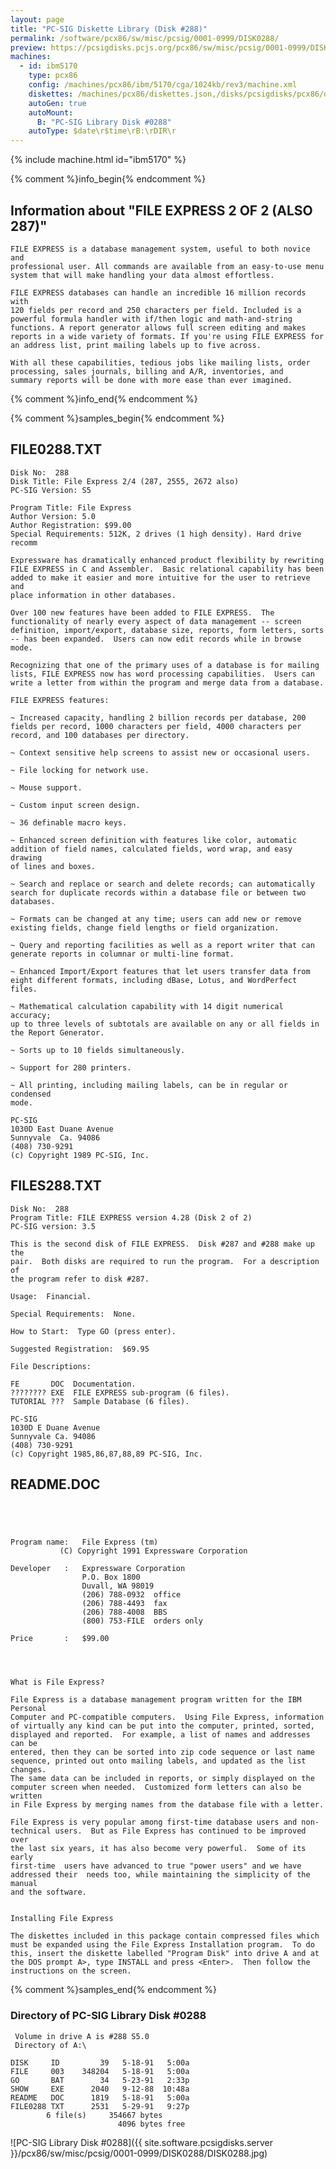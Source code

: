 ```yaml
---
layout: page
title: "PC-SIG Diskette Library (Disk #288)"
permalink: /software/pcx86/sw/misc/pcsig/0001-0999/DISK0288/
preview: https://pcsigdisks.pcjs.org/pcx86/sw/misc/pcsig/0001-0999/DISK0288/DISK0288.jpg
machines:
  - id: ibm5170
    type: pcx86
    config: /machines/pcx86/ibm/5170/cga/1024kb/rev3/machine.xml
    diskettes: /machines/pcx86/diskettes.json,/disks/pcsigdisks/pcx86/diskettes.json
    autoGen: true
    autoMount:
      B: "PC-SIG Library Disk #0288"
    autoType: $date\r$time\rB:\rDIR\r
---
```


{% include machine.html id="ibm5170" %}

{% comment %}info_begin{% endcomment %}

## Information about "FILE EXPRESS 2 OF 2 (ALSO 287)"

    FILE EXPRESS is a database management system, useful to both novice and
    professional user. All commands are available from an easy-to-use menu
    system that will make handling your data almost effortless.
    
    FILE EXPRESS databases can handle an incredible 16 million records with
    120 fields per record and 250 characters per field. Included is a
    powerful formula handler with if/then logic and math-and-string
    functions. A report generator allows full screen editing and makes
    reports in a wide variety of formats. If you're using FILE EXPRESS for
    an address list, print mailing labels up to five across.
    
    With all these capabilities, tedious jobs like mailing lists, order
    processing, sales journals, billing and A/R, inventories, and
    summary reports will be done with more ease than ever imagined.
{% comment %}info_end{% endcomment %}

{% comment %}samples_begin{% endcomment %}

## FILE0288.TXT

```
Disk No:  288
Disk Title: File Express 2/4 (287, 2555, 2672 also)
PC-SIG Version: S5

Program Title: File Express
Author Version: 5.0
Author Registration: $99.00
Special Requirements: 512K, 2 drives (1 high density). Hard drive recomm

Expressware has dramatically enhanced product flexibility by rewriting
FILE EXPRESS in C and Assembler.  Basic relational capability has been
added to make it easier and more intuitive for the user to retrieve and
place information in other databases.

Over 100 new features have been added to FILE EXPRESS.  The
functionality of nearly every aspect of data management -- screen
definition, import/export, database size, reports, form letters, sorts
-- has been expanded.  Users can now edit records while in browse mode.

Recognizing that one of the primary uses of a database is for mailing
lists, FILE EXPRESS now has word processing capabilities.  Users can
write a letter from within the program and merge data from a database.

FILE EXPRESS features:

~ Increased capacity, handling 2 billion records per database, 200
fields per record, 1000 characters per field, 4000 characters per
record, and 100 databases per directory.

~ Context sensitive help screens to assist new or occasional users.

~ File locking for network use.

~ Mouse support.

~ Custom input screen design.

~ 36 definable macro keys.

~ Enhanced screen definition with features like color, automatic
addition of field names, calculated fields, word wrap, and easy drawing
of lines and boxes.

~ Search and replace or search and delete records; can automatically
search for duplicate records within a database file or between two
databases.

~ Formats can be changed at any time; users can add new or remove
existing fields, change field lengths or field organization.

~ Query and reporting facilities as well as a report writer that can
generate reports in columnar or multi-line format.

~ Enhanced Import/Export features that let users transfer data from
eight different formats, including dBase, Lotus, and WordPerfect files.

~ Mathematical calculation capability with 14 digit numerical accuracy;
up to three levels of subtotals are available on any or all fields in
the Report Generator.

~ Sorts up to 10 fields simultaneously.

~ Support for 280 printers.

~ All printing, including mailing labels, can be in regular or condensed
mode.

PC-SIG
1030D East Duane Avenue
Sunnyvale  Ca. 94086
(408) 730-9291
(c) Copyright 1989 PC-SIG, Inc.
```

## FILES288.TXT

```
Disk No:  288
Program Title: FILE EXPRESS version 4.28 (Disk 2 of 2)
PC-SIG version: 3.5

This is the second disk of FILE EXPRESS.  Disk #287 and #288 make up the
pair.  Both disks are required to run the program.  For a description of
the program refer to disk #287.

Usage:  Financial.

Special Requirements:  None.

How to Start:  Type GO (press enter).

Suggested Registration:  $69.95

File Descriptions:

FE       DOC  Documentation.
???????? EXE  FILE EXPRESS sub-program (6 files).
TUTORIAL ???  Sample Database (6 files).

PC-SIG
1030D E Duane Avenue
Sunnyvale Ca. 94086
(408) 730-9291
(c) Copyright 1985,86,87,88,89 PC-SIG, Inc.
```

## README.DOC

```




Program name:	File Express (tm)
	       (C) Copyright 1991 Expressware Corporation

Developer   :   Expressware Corporation
                P.O. Box 1800
                Duvall, WA 98019
                (206) 788-0932  office
                (206) 788-4493  fax
                (206) 788-4008  BBS
                (800) 753-FILE  orders only

Price       :   $99.00




What is File Express?

File Express is a database management program written for the IBM Personal 
Computer and PC-compatible computers.  Using File Express, information 
of virtually any kind can be put into the computer, printed, sorted, 
displayed and reported.  For example, a list of names and addresses can be 
entered, then they can be sorted into zip code sequence or last name 
sequence, printed out onto mailing labels, and updated as the list changes.  
The same data can be included in reports, or simply displayed on the 
computer screen when needed.  Customized form letters can also be written 
in File Express by merging names from the database file with a letter. 

File Express is very popular among first-time database users and non-
technical users.  But as File Express has continued to be improved over 
the last six years, it has also become very powerful.  Some of its early 
first-time  users have advanced to true "power users" and we have
addressed their  needs too, while maintaining the simplicity of the manual 
and the software.  


Installing File Express

The diskettes included in this package contain compressed files which
must be expanded using the File Express Installation program.  To do
this, insert the diskette labelled "Program Disk" into drive A and at
the DOS prompt A>, type INSTALL and press <Enter>.  Then follow the
instructions on the screen.
```

{% comment %}samples_end{% endcomment %}

### Directory of PC-SIG Library Disk #0288

     Volume in drive A is #288 S5.0
     Directory of A:\

    DISK     ID         39   5-18-91   5:00a
    FILE     003    348204   5-18-91   5:00a
    GO       BAT        34   5-23-91   2:33p
    SHOW     EXE      2040   9-12-88  10:48a
    README   DOC      1819   5-18-91   5:00a
    FILE0288 TXT      2531   5-29-91   9:27p
            6 file(s)     354667 bytes
                            4096 bytes free

![PC-SIG Library Disk #0288]({{ site.software.pcsigdisks.server }}/pcx86/sw/misc/pcsig/0001-0999/DISK0288/DISK0288.jpg)
